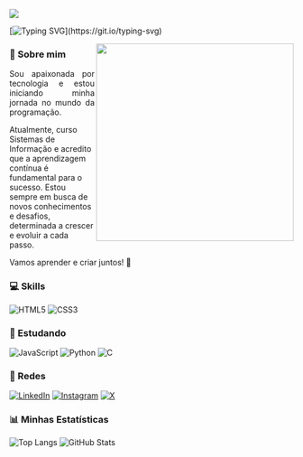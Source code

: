 
![](https://komarev.com/ghpvc/?username=tarscilla&color=F1BFFB&label=Views&style=plastic)

[![Typing SVG](https://readme-typing-svg.demolab.com?font=Fira+Code&pause=1000&color=F1BFFB&center=true&vCenter=true&width=435&lines=%F0%9F%90%A8+Ol%C3%A1%2C+meu+nome+%C3%A9+Tarscilla!)](https://git.io/typing-svg)

<img height=350 align="right" src="https://github.com/user-attachments/assets/77f6da79-28cc-4b7b-8b36-fd8562fb84c5"/>

### 📖 Sobre mim

<section>
<p align="justify">
Sou apaixonada por tecnologia e estou iniciando minha jornada no mundo da programação. 

Atualmente, curso Sistemas de Informação e acredito que a aprendizagem contínua é fundamental para o sucesso. Estou sempre em busca de novos conhecimentos e desafios, determinada a crescer e evoluir a cada passo. 

Vamos aprender e criar juntos! 🚀
</p>


### 💻 Skills 

![HTML5](https://img.shields.io/badge/HTML5-F1BFFB?style=for-the-badge&logo=html5&logoColor=black)
![CSS3](https://img.shields.io/badge/CSS3-F1BFFB?style=for-the-badge&logo=css3&logoColor=black)


### 📝 Estudando

![JavaScript](https://img.shields.io/badge/JavaScript-F1BFFB?style=for-the-badge&logo=javascript&logoColor=black)
![Python](https://img.shields.io/badge/python-F1BFFB?style=for-the-badge&logo=python&logoColor=black)
![C](https://img.shields.io/badge/C-F1BFFB?style=for-the-badge&logo=c&logoColor=black)

### 📱 Redes 

[![LinkedIn](https://img.shields.io/badge/LinkedIn-F1BFFB?style=for-the-badge&logo=linkedin&logoColor=black)](https://www.linkedin.com/in/tarscilla-almeida/) 
[![Instagram](https://img.shields.io/badge/-Instagram-F1BFFB?style=for-the-badge&logo=instagram&logoColor=black)](https://www.instagram.com/http_tace/)
[![X](https://img.shields.io/badge/X-F1BFFB?style=for-the-badge&logo=x&logoColor=black)](https://x.com/tarscillsa)

### 📊 Minhas Estatísticas 

![Top Langs](https://github-readme-stats-git-masterrstaa-rickstaa.vercel.app/api/top-langs/?username=tarscilla&layout=compact&bg_color=F1BFFB&border_color=F1BFFB&title_color=000&text_color=000)
![GitHub Stats](https://github-readme-stats.vercel.app/api?username=tarscilla&theme=transparent&bg_color=F1BFFB&border_color=F1BFFB&show_icons=true&icon_color=000&title_color=000&text_color=000&hide_title=true&hide=stars)
